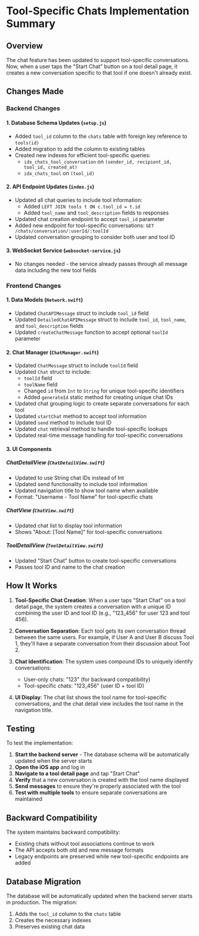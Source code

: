 # Tool-Specific Chats Implementation Summary

## Overview
The chat feature has been updated to support tool-specific conversations. Now, when a user taps the "Start Chat" button on a tool detail page, it creates a new conversation specific to that tool if one doesn't already exist.

## Changes Made

### Backend Changes

#### 1. Database Schema Updates (`setup.js`)
- Added `tool_id` column to the `chats` table with foreign key reference to `tools(id)`
- Added migration to add the column to existing tables
- Created new indexes for efficient tool-specific queries:
  - `idx_chats_tool_conversation` on `(sender_id, recipient_id, tool_id, created_at)`
  - `idx_chats_tool` on `(tool_id)`

#### 2. API Endpoint Updates (`index.js`)
- Updated all chat queries to include tool information:
  - Added `LEFT JOIN tools t ON c.tool_id = t.id`
  - Added `tool_name` and `tool_description` fields to responses
- Updated chat creation endpoint to accept `tool_id` parameter
- Added new endpoint for tool-specific conversations: `GET /chats/conversation/:userId/:toolId`
- Updated conversation grouping to consider both user and tool ID

#### 3. WebSocket Service (`websocket-service.js`)
- No changes needed - the service already passes through all message data including the new tool fields

### Frontend Changes

#### 1. Data Models (`Network.swift`)
- Updated `ChatAPIMessage` struct to include `tool_id` field
- Updated `DetailedChatAPIMessage` struct to include `tool_id`, `tool_name`, and `tool_description` fields
- Updated `createChatMessage` function to accept optional `toolId` parameter

#### 2. Chat Manager (`ChatManager.swift`)
- Updated `ChatMessage` struct to include `toolId` field
- Updated `Chat` struct to include:
  - `toolId` field
  - `toolName` field
  - Changed `id` from `Int` to `String` for unique tool-specific identifiers
  - Added `generateId` static method for creating unique chat IDs
- Updated chat grouping logic to create separate conversations for each tool
- Updated `startChat` method to accept tool information
- Updated `send` method to include tool ID
- Updated `chat` retrieval method to handle tool-specific lookups
- Updated real-time message handling for tool-specific conversations

#### 3. UI Components

##### ChatDetailView (`ChatDetailView.swift`)
- Updated to use String chat IDs instead of Int
- Updated send functionality to include tool information
- Updated navigation title to show tool name when available
- Format: "Username - Tool Name" for tool-specific chats

##### ChatView (`ChatView.swift`)
- Updated chat list to display tool information
- Shows "About: [Tool Name]" for tool-specific conversations

##### ToolDetailView (`ToolDetailView.swift`)
- Updated "Start Chat" button to create tool-specific conversations
- Passes tool ID and name to the chat creation

## How It Works

1. **Tool-Specific Chat Creation**: When a user taps "Start Chat" on a tool detail page, the system creates a conversation with a unique ID combining the user ID and tool ID (e.g., "123_456" for user 123 and tool 456).

2. **Conversation Separation**: Each tool gets its own conversation thread between the same users. For example, if User A and User B discuss Tool 1, they'll have a separate conversation from their discussion about Tool 2.

3. **Chat Identification**: The system uses compound IDs to uniquely identify conversations:
   - User-only chats: "123" (for backward compatibility)
   - Tool-specific chats: "123_456" (user ID + tool ID)

4. **UI Display**: The chat list shows the tool name for tool-specific conversations, and the chat detail view includes the tool name in the navigation title.

## Testing

To test the implementation:

1. **Start the backend server** - The database schema will be automatically updated when the server starts
2. **Open the iOS app** and log in
3. **Navigate to a tool detail page** and tap "Start Chat"
4. **Verify** that a new conversation is created with the tool name displayed
5. **Send messages** to ensure they're properly associated with the tool
6. **Test with multiple tools** to ensure separate conversations are maintained

## Backward Compatibility

The system maintains backward compatibility:
- Existing chats without tool associations continue to work
- The API accepts both old and new message formats
- Legacy endpoints are preserved while new tool-specific endpoints are added

## Database Migration

The database will be automatically updated when the backend server starts in production. The migration:
1. Adds the `tool_id` column to the `chats` table
2. Creates the necessary indexes
3. Preserves existing chat data 